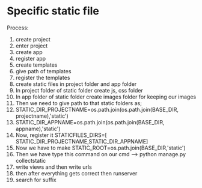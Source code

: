 # Specific static file
Process:
1) create project
2) enter project
3) create app
4) register app
5) create templates
6) give path of templates
7) register the templates
8) create static files in project folder and app folder
9) In project folder of static folder create js, css folder
10) In app folder of static folder create images folder for keeping our images
11) Then we need to give path to that static folders as;
12) STATIC_DIR_PROJECTNAME=os.path.join(os.path.join(BASE_DIR, projectname),'static')
13) STATIC_DIR_APPNAME=os.path.join(os.path.join(BASE_DIR, appname),'static')
14) Now, register it STATICFILES_DIRS=[ STATIC_DIR_PROJECTNAME,STATIC_DIR_APPNAME]
15) Now we have to make STATIC_ROOT=os.path.join(BASE_DIR,'static')
16) Then we have type this command on our cmd -->   python manage.py collectstatic
17) write views and then write urls
18) then after everything gets correct then runserver
19) search for suffix
